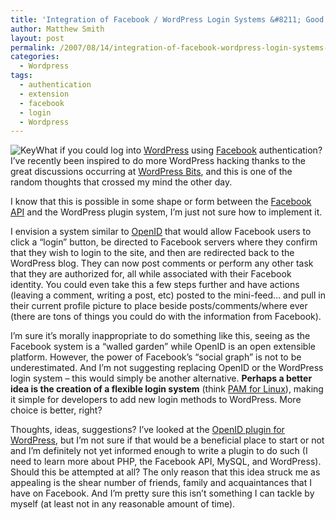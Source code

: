 ```yaml
---
title: 'Integration of Facebook / WordPress Login Systems &#8211; Good or Bad?'
author: Matthew Smith
layout: post
permalink: /2007/08/14/integration-of-facebook-wordpress-login-systems-good-or-bad
categories:
  - Wordpress
tags:
  - authentication
  - extension
  - facebook
  - login
  - Wordpress
---
```

<img src="http://archive.digivation.net/wp-content/uploads/2007/08/key.thumbnail.jpg" alt="Key" class="right" />What if you could log into [WordPress][1] using [Facebook][2] authentication? I&#8217;ve recently been inspired to do more WordPress hacking thanks to the great discussions occurring at [WordPress Bits][3], and this is one of the random thoughts that crossed my mind the other day.

I know that this is possible in some shape or form between the [Facebook API][4] and the WordPress plugin system, I&#8217;m just not sure how to implement it.

I envision a system similar to [OpenID][5] that would allow Facebook users to click a &#8220;login&#8221; button, be directed to Facebook servers where they confirm that they wish to login to the site, and then are redirected back to the WordPress blog. They can now post comments or perform any other task that they are authorized for, all while associated with their Facebook identity. You could even take this a few steps further and have actions (leaving a comment, writing a post, etc) posted to the mini-feed&#8230; and pull in their current profile picture to place beside posts/comments/where ever (there are tons of things you could do with the information from Facebook).

I&#8217;m sure it&#8217;s morally inappropriate to do something like this, seeing as the Facebook system is a &#8220;walled garden&#8221; while OpenID is an open extensible platform. However, the power of Facebook&#8217;s &#8220;social graph&#8221; is not to be underestimated. And I&#8217;m not suggesting replacing OpenID or the WordPress login system &#8211; this would simply be another alternative. **Perhaps a better idea is the creation of a flexible login system** (think [PAM for Linux][6]), making it simple for developers to add new login methods to WordPress. More choice is better, right?

Thoughts, ideas, suggestions? I&#8217;ve looked at the [OpenID plugin for WordPress][7], but I&#8217;m not sure if that would be a beneficial place to start or not and I&#8217;m definitely not yet informed enough to write a plugin to do such (I need to learn more about PHP, the Facebook API, MySQL, and WordPress). Should this be attempted at all? The only reason that this idea struck me as appealing is the shear number of friends, family and acquaintances that I have on Facebook. And I&#8217;m pretty sure this isn&#8217;t something I can tackle by myself (at least not in any reasonable amount of time).

 [1]: http://wordpress.org
 [2]: http://facebook.com
 [3]: http://wpbits.wordpress.com
 [4]: http://developers.facebook.com/
 [5]: http://openid.net/
 [6]: http://en.wikipedia.org/wiki/Pluggable_Authentication_Modules
 [7]: http://verselogic.net/projects/wordpress/wordpress-openid-plugin/